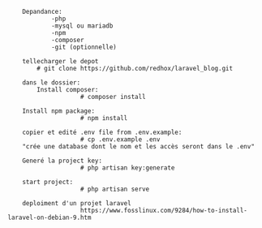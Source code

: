        Depandance:
                -php
                -mysql ou mariadb
                -npm
                -composer
                -git (optionnelle)

        tellecharger le depot
            # git clone https://github.com/redhox/laravel_blog.git 

        dans le dossier:
            Install composer: 
                        # composer install

        Install npm package:
                        # npm install

        copier et edité .env file from .env.example:
                        # cp .env.example .env
        "crée une database dont le nom et les accès seront dans le .env"

        Generé la project key:
                        # php artisan key:generate

        start project:
                        # php artisan serve
                        
        deploiment d'un projet laravel  
                        https://www.fosslinux.com/9284/how-to-install-laravel-on-debian-9.htm
